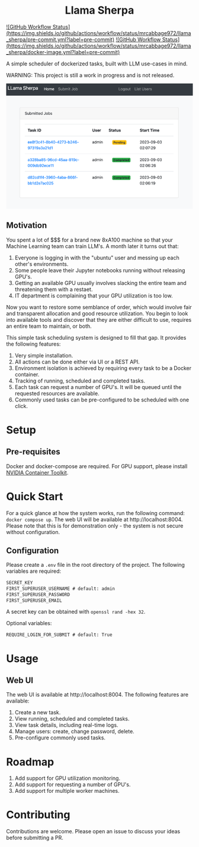 <h1 align="center">
<span>Llama Sherpa</span>
</h1>
<a href="https://github.com/mrcabbage972/llama_sherpa/actions/workflows/pre-commit.yml">![GitHub Workflow Status](https://img.shields.io/github/actions/workflow/status/mrcabbage972/llama_sherpa/pre-commit.yml?label=pre-commit)</a>
<a href="https://github.com/mrcabbage972/llama_sherpa/actions/workflows/docker-image.yml">![GitHub Workflow Status](https://img.shields.io/github/actions/workflow/status/mrcabbage972/llama_sherpa/docker-image.yml?label=pre-commit)</a>


A simple scheduler of dockerized tasks, built with LLM use-cases in mind.

WARNING: This project is still a work in progress and is not released.

![Alt text](doc/home.png?raw=true "Screenshot")



## Motivation
You spent a lot of $$$ for a brand new 8xA100 machine so that your Machine Learning team can train LLM's. A month later it turns out that:
1. Everyone is logging in with the "ubuntu" user and messing up each other's environments.
2. Some people leave their Jupyter notebooks running without releasing GPU's.
3. Getting an available GPU usually involves slacking the entire team and threatening them with a restaet.
4. IT department is complaining that your GPU utilization is too low.

Now you want to restore some semblance of order, which would involve fair and transparent allocation and good resource utilization.
You begin to look into available tools and discover that they are either difficult to use, requires an entire team to maintain, or both.

This simple task scheduling system is designed to fill that gap. It provides the following features:
1. Very simple installation.
2. All actions can be done either via UI or a REST API.
3. Environment isolation is achieved by requiring every task to be a Docker container.
4. Tracking of running, scheduled and completed tasks.
5. Each task can request a number of GPU's. It will be queued until the requested resources are available.
6. Commonly used tasks can be pre-configured to be scheduled with one click.

# Setup
##  Pre-requisites
Docker and docker-compose are required.
For GPU support, please install [NVIDIA Container Toolkit](https://docs.nvidia.com/datacenter/cloud-native/container-toolkit/install-guide.html#docker).

# Quick Start
For a quick glance at how the system works, run the following command:
``` docker compose up```.
The web UI will be available at http://localhost:8004.
Please note that this is for demonstration only - the system is not secure without configuration.


## Configuration
Please create a `.env` file in the root directory of the project. The following variables are required:
```
SECRET_KEY
FIRST_SUPERUSER_USERNAME # default: admin
FIRST_SUPERUSER_PASSWORD
FIRST_SUPERUSER_EMAIL
```
A secret key can be obtained with `openssl rand -hex 32`.

Optional variables:
```
REQUIRE_LOGIN_FOR_SUBMIT # default: True
```

# Usage
## Web UI
The web UI is available at http://localhost:8004. The following features are available:
1. Create a new task.
2. View running, scheduled and completed tasks.
3. View task details, including real-time logs.
4. Manage users: create, change password, delete.
5. Pre-configure commonly used tasks.

# Roadmap
1. Add support for GPU utilization monitoring.
2. Add support for requesting a number of GPU's.
3. Add support for multiple worker machines.


# Contributing
Contributions are welcome. Please open an issue to discuss your ideas before submitting a PR.
